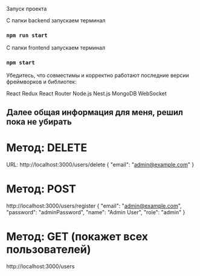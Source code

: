 Запуск проекта

С папки backend запускаем терминал
### `npm run start`
С папки frontend запускаем терминал
### `npm start`

Убедитесь, что совместимы и корректно работают последние версии фреймворков и библиотек:

React
Redux
React Router
Node.js
Nest.js
MongoDB
WebSocket

[backend-url]: http://localhost:3000
[frontend-url]: http://localhost:3001


## Далее общая информация для меня, решил пока не убирать

# Метод: DELETE
URL: http://localhost:3000/users/delete
{
  "email": "admin@example.com"
}
# Метод: POST
http://localhost:3000/users/register
{
  "email": "admin@example.com",
  "password": "adminPassword",
  "name": "Admin User",
  "role": "admin"
}
# Метод: GET (покажет всех пользователей)
http://localhost:3000/users